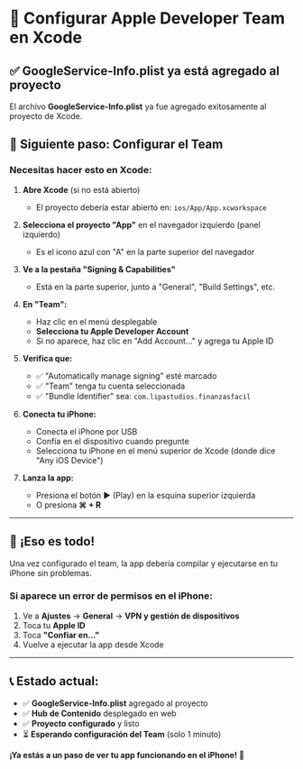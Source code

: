 # 🔧 Configurar Apple Developer Team en Xcode

## ✅ GoogleService-Info.plist ya está agregado al proyecto

El archivo **GoogleService-Info.plist** ya fue agregado exitosamente al proyecto de Xcode. 

## 📱 Siguiente paso: Configurar el Team

### **Necesitas hacer esto en Xcode:**

1. **Abre Xcode** (si no está abierto)
   - El proyecto debería estar abierto en: `ios/App/App.xcworkspace`

2. **Selecciona el proyecto "App"** en el navegador izquierdo (panel izquierdo)
   - Es el icono azul con "A" en la parte superior del navegador

3. **Ve a la pestaña "Signing & Capabilities"**
   - Está en la parte superior, junto a "General", "Build Settings", etc.

4. **En "Team":**
   - Haz clic en el menú desplegable
   - **Selecciona tu Apple Developer Account**
   - Si no aparece, haz clic en "Add Account..." y agrega tu Apple ID

5. **Verifica que:**
   - ✅ "Automatically manage signing" esté marcado
   - ✅ "Team" tenga tu cuenta seleccionada
   - ✅ "Bundle Identifier" sea: `com.lipastudios.finanzasfacil`

6. **Conecta tu iPhone:**
   - Conecta el iPhone por USB
   - Confía en el dispositivo cuando pregunte
   - Selecciona tu iPhone en el menú superior de Xcode (donde dice "Any iOS Device")

7. **Lanza la app:**
   - Presiona el botón ▶️ (Play) en la esquina superior izquierda
   - O presiona **⌘ + R**

---

## 🎉 ¡Eso es todo!

Una vez configurado el team, la app debería compilar y ejecutarse en tu iPhone sin problemas.

### **Si aparece un error de permisos en el iPhone:**
1. Ve a **Ajustes** → **General** → **VPN y gestión de dispositivos**
2. Toca tu **Apple ID**
3. Toca **"Confiar en..."**
4. Vuelve a ejecutar la app desde Xcode

---

## 📞 Estado actual:
- ✅ **GoogleService-Info.plist** agregado al proyecto
- ✅ **Hub de Contenido** desplegado en web
- ✅ **Proyecto configurado** y listo
- ⏳ **Esperando configuración del Team** (solo 1 minuto)

**¡Ya estás a un paso de ver tu app funcionando en el iPhone!** 🚀

